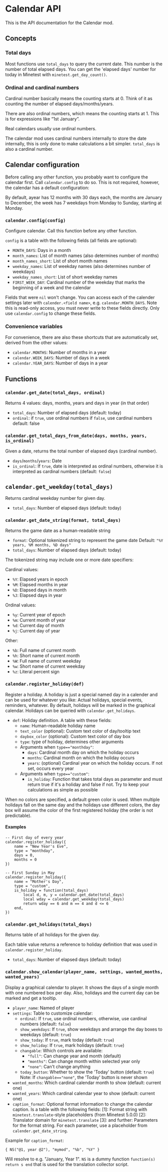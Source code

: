# Calendar API
This is the API documentation for the Calendar mod.

## Concepts
### Total days
Most functions use `total_days` to query the current date. This number is the
number of total elapsed days. You can get the 'elapsed days' number for today
in Minetest with `minetest.get_day_count()`.

### Ordinal and cardinal numbers
Cardinal number basically means the counting starts at 0.
Think of it as counting the number of elapsed days/months/years.

There are also ordinal numbers, which means the counting starts at 1.
This is for expressions like “1st January”.

Real calendars usually use ordinal numbers.

The calendar mod uses cardinal numbers internally to store the date internally,
this is only done to make calculations a bit simpler.
`total_days` is also a cardinal number.

## Calendar configuration
Before calling any other function, you probably want to configure the calendar first.
Call `calendar.config` to do so. This is not required, however, the calendar
has a default configuration:

By default, ayear has 12 months with 30 days each,
the months are January to December,
the week has 7 weekdays from Monday to Sunday, starting at Monday.

### `calendar.config(config)`
Configure calendar. Call this function before any other function.

`config` is a table with the following fields (all fields are optional):

* `MONTH_DAYS`: Days in a month
* `month_names`: List of month names (also determines number of months)
* `month_names_short`: List of short month names
* `weekday_names`: List of weekday names (also determines number of weekdays)
* `weekday_names_short`: List of short weekday names
* `FIRST_WEEK_DAY`: Cardinal number of the weekday that
                    marks the beginning of a week
                    and the calendar

Fields that were `nil` won't change. You can access each of the calender settings
later with `calender.<field name>`, e.g. `calendar.MONTH_DAYS`. Note this is
read-only access, you must never write to these fields directly. Only
use `calendar.config` to change these fields.

### Convenience variables
For convenience, there are also these shortcuts that are automatically set,
derived from the other values:

* `calendar.MONTHS`: Number of months in a year
* `calendar.WEEK_DAYS`: Number of days in a week
* `calendar.YEAR_DAYS`: Number of days in a year

## Functions

### `calendar.get_date(total_days, ordinal)`
Returns 4 values: days, months, years and days in year (in that order)

* `total_days`: Number of elapsed days (default: today)
* `ordinal`: if `true`, use ordinal numbers
             if `false`, use cardinal numbers
             default: false

### `calendar.get_total_days_from_date(days, months, years, is_ordinal)`
Given a date, returns the total number of elapsed days (cardinal number).

* `days`/`months`/`years`: Date
* `is_ordinal`: If `true`, date is interpreted as ordinal numbers, otherwise
                it is interpreted as cardinal numbers (default: `false`)

## `calendar.get_weekday(total_days)`
Returns cardinal weekday number for given day.

* `total_days`: Number of elapsed days (default: today)

### `calendar.get_date_string(format, total_days)`
Returns the game date as a human-readable string

* `format`: Optional tokenized string to represent the game date
            Default: `"%Y years, %M months, %D days"`
* `total_days`: Number of elapsed days (default: today)

The tokenized string may include one or more date specifiers:

Cardinal values:
* `%Y`: Elapsed years in epoch
* `%M`: Elapsed months in year
* `%D`: Elapsed days in month
* `%J`: Elapsed days in year

Ordinal values:
* `%y`: Current year of epoch
* `%m`: Current month of year
* `%d`: Current day of month
* `%j`: Current day of year

Other:
* `%b`: Full name of current month
* `%h`: Short name of current month
* `%W`: Full name of current weekday
* `%w`: Short name of current weekday
* `%z`: Literal percent sign

### `calendar.register_holiday(def)`

Register a holiday. A holiday is just a special named day in a calender and
can be used for whatever you like: Actual holidays, special events, reminders,
whatever.
By default, holidays will be marked in the graphical calendar.
Holidays can be queried with `calendar.get_holidays`.

* `def`: Holiday definition. A table with these fields:
    * `name`: Human-readable holiday name
    * `text_color` (optional): Custom text color of day/tooltip text
    * `daybox_color` (optional): Custom text color of day box
    * `type`: type of holiday, determines other arguments
    * Arguments when `type=="monthday"`:
        * `days`: Cardinal month day on which the holiday occurs
        * `months`: Cardinal month on which the holiday occurs
        * `years`: (optional) Cardinal year on which the holiday occurs. If not set, occurs every year
    * Arguments when `type=="custom"`:
        * `is_holiday`: Function that takes total days as parameter and must
                        return true if it's a holiday and false if not.
                        Try to keep your calculations as simple as possible

When no colors are specified, a default green color is used. When multiple holidays fall
on the same day and the holidays use different colors, the day box will assume the color
of the first registered holiday (the order is not predictable).

#### Examples
```
-- First day of every year
calendar.register_holiday({
	name = "New Year's Eve",
	type = "monthday",
	days = 0,
	months = 0
})

-- First Sunday in May
calendar.register_holiday({
	name = "Mother's Day",
	type = "custom",
	is_holiday = function(total_days)
		local d, m, y = calendar.get_date(total_days)
		local wday = calendar.get_weekday(total_days)
		return wday == 6 and m == 4 and d <= 6
	end,
})
```

### `calendar.get_holidays(total_days)`
Returns table of all holidays for the given day.

Each table value returns a reference to holiday definition that was
used in `calendar.register_holiday`.

* `total_days`: Number of elapsed days (default: today)



### `calendar.show_calendar(player_name, settings, wanted_months, wanted_years)`
Display a graphical calendar to player. It shows the days of a single month
with one numbered box per day. Also, holidays and the current day can be marked and
get a tooltip.

* `player_name`: Named of player
* `settings`: Table to customize calendar:
    * `ordinal`: If `true`, use ordinal numbers, otherwise, use cardinal numbers (default: `false`)
    * `show_weekdays`: If `true`, show weekdays and arrange the day boxes to weekdays (default: `true`)
    * `show_today`: If `true`, mark today (default: `true`)
    * `show_holiday`: If `true`, mark holidays (default: `true`)
    * `changable`: Which controls are available:
        * `"full"`: Can change year and month (default)
        * `"months"`: Can change month within selected year only
        * `"none"`: Can't change anything
    * `today_button`: Whether to show the 'Today' button (default: `true`)
                      Note: If `changable=="none"`, the 'Today' button is never shown
* `wanted_months`: Which cardinal calendar month to show (default: current one)
* `wanted_years`: Which cardinal calendar year to show (default: current one)
* `caption_format`: Optional format information to change the calendar caption.
                    Is a table with the following fields:
                    [1]: Format string with `minetest.translate`-style placeholders (from Minetest 5.0.0)
                    [2]: Translator domain for `minetest.translate`
                    [3]: and further: Parameters for the format string. For each parameter, use
                         a placeholder from `calender.get_date_string`.

Example for `caption_format`:

    { NS("@1, year @2"), "mymod", "%b", "%Y" }

Will resolve to e.g. "January, Year 1".
`NS` is a dummy function `function(s) return s end` that is used for the translation collector
script.

